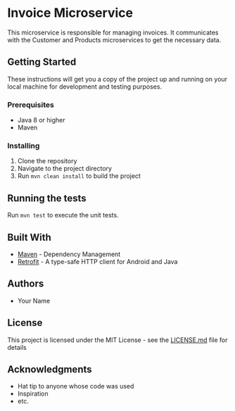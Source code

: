 # Invoice Microservice

This microservice is responsible for managing invoices. It communicates with the Customer and Products microservices to get the necessary data.

## Getting Started

These instructions will get you a copy of the project up and running on your local machine for development and testing purposes.

### Prerequisites

- Java 8 or higher
- Maven

### Installing

1. Clone the repository
2. Navigate to the project directory
3. Run `mvn clean install` to build the project

## Running the tests

Run `mvn test` to execute the unit tests.

## Built With

- [Maven](https://maven.apache.org/) - Dependency Management
- [Retrofit](https://square.github.io/retrofit/) - A type-safe HTTP client for Android and Java

## Authors

- Your Name

## License

This project is licensed under the MIT License - see the [LICENSE.md](LICENSE.md) file for details

## Acknowledgments

- Hat tip to anyone whose code was used
- Inspiration
- etc.